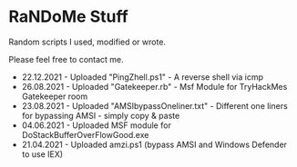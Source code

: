 # RaNDoMe Stuff
Random scripts I used, modified or wrote.

Please feel free to contact me.

* 22.12.2021 - Uploaded "PingZhell.ps1" - A reverse shell via icmp
* 26.08.2021 - Uploaded "Gatekeeper.rb" - Msf Module for TryHackMes Gatekeeper room
* 23.08.2021 - Uploaded "AMSIbypassOneliner.txt" - Different one liners for bypassing AMSI - simply copy & paste
* 04.06.2021 - Uploaded MSF module for DoStackBufferOverFlowGood.exe
* 21.04.2021 - Uploaded amzi.ps1 (bypass AMSI and Windows Defender to use IEX)
